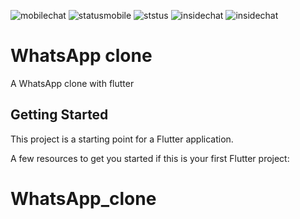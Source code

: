 ![mobilechat](https://user-images.githubusercontent.com/68594765/134806316-55838727-6ddf-4e6b-b51d-68c7a9926b64.png)
![statusmobile](https://user-images.githubusercontent.com/68594765/134806318-5fada3c1-b22b-465d-b83f-60b53d776375.png)
![ststus](https://user-images.githubusercontent.com/68594765/134806321-d2ac8ddf-1b20-4e57-99de-f58bd326ce9d.png)
![insidechat](https://user-images.githubusercontent.com/68594765/134806215-003bb7fc-10bd-47b3-8e10-279298b425ed.png)
![insidechat](https://user-images.githubusercontent.com/68594765/134809137-afda5f5a-cab2-4f22-b379-e1f04f244951.png)
# WhatsApp clone

A WhatsApp clone with flutter

## Getting Started

This project is a starting point for a Flutter application.

A few resources to get you started if this is your first Flutter project:


# WhatsApp_clone

